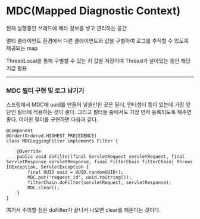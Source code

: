# MDC(Mapped Diagnostic Context)

현재 실행중인 쓰레드에 메타 정보를 넣고 관리하는 공간

멀티 클라이언트 환경에서 다른 클라이언트와 값을 구별하여 로그를 추적할 수 있도록 제공되는 map

ThreadLocal을 통해 구별할 수 있는 키 값을 저장하여 Thread가 살아있는 동안 해당 키값 활용

---

### MDC 필터 구현 및 로그 남기기

스프링에서 MDC에 uuid를 만들어 넣을만한 곳은 필터, 인터셉터 등이 있는데 가장 앞단인 필터에 적용하는 것이 좋다. 그리고 필터들 중에서도 가장 먼저 등록되도록 해주면 좋다. 이러한 필터를 구현하면 다음과 같다.

````
@Component
@Order(Ordered.HIGHEST_PRECEDENCE)
class MDCLoggingFilter implements Filter {

    @Override
    public void doFilter(final ServletRequest servletRequest, final ServletResponse servletResponse, final FilterChain filterChain) throws IOException, ServletException {
        final UUID uuid = UUID.randomUUID();
        MDC.put("request_id", uuid.toString());
        filterChain.doFilter(servletRequest, servletResponse);
        MDC.clear();
    }
}
````

여기서 주의할 점은 doFilter가 끝나서 나오면 clear를 해준다는 것이다. 